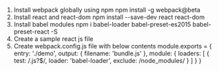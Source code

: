 1. Install webpack globally using npm
    npm install -g webpack@beta
2. Install react and react-dom
    npm install --save-dev react react-dom
3. Install babel modules
   npm i babel-loader babel-preset-es2015 babel-preset-react -S
4. Create a sample react js file
5. Create webpack.config.js file with below contents
   module.exports = {
     entry: './demo',
     output: {
       filename: 'bundle.js'
     },
     module: {
       loaders: [
         {
           test: /\.js?$/,
           loader: 'babel-loader',
           exclude: /node_modules/
         }
       ]
     }
   }


